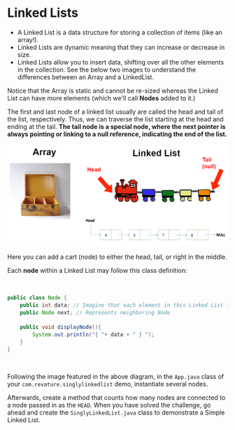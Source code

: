 # Linked Lists
- A Linked List is a data structure for storing a collection of items (like an array!).  
- Linked Lists are dynamic meaning that they can increase or decrease in size. 
- Linked Lists allow you to insert data, shifting over all the other elements in the collection. See the below two images to understand the differences between an Array and a LinkedList.

Notice that the Array is static and cannot be re-sized whereas the Linked List can have more elements (which we'll call **Nodes** added to it.)

The first and last node of a linked list usually are called the head and tail of the list, respectively. Thus, we can traverse the list starting at the head and ending at the tail. **The tail node is a special node, where the next pointer is always pointing or linking to a null reference, indicating the end of the list.**

<img src="imgs/arr-link.png">

Here you can add a cart (node) to either the head, tail, or right in the middle.

Each **node** within a Linked List may follow this class definition:

<br>

```java
public class Node {
	public int data; // Imagine that each element in this Linked List is an Integer
	public Node next; // Represents neighboring Node
	
	public void displayNode(){
		System.out.println("{ "+ data + " } ");
	}
}
```

<br>

Following the image featured in the above diagram, in the `App.java` class of your `com.revature.singlylinkedlist` demo, instantiate several nodes.

Afterwards, create a method that counts how many nodes are connected to a node passed in as the `HEAD`.  When you have solved the challenge, go ahead and create the `SinglyLinkedList.java` class to demonstrate a Simple Linked List.